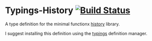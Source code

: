 # Typings-History [![Build Status](https://travis-ci.org/andrew-w-ross/typings-history.svg?branch=master)](https://travis-ci.org/andrew-w-ross/typings-history)

A type definition for the minimal functionx [history](https://github.com/rackt/history) library.

I suggest installing this definition using the [typings](https://github.com/typings/typings) definition manager.
